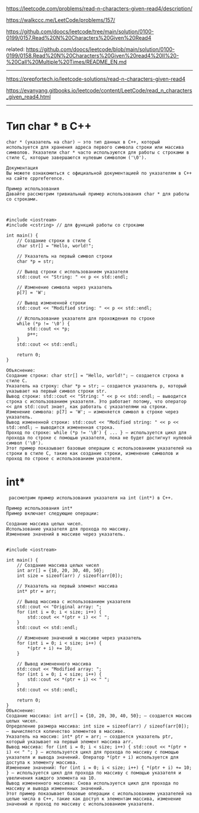https://leetcode.com/problems/read-n-characters-given-read4/description/

https://walkccc.me/LeetCode/problems/157/

https://github.com/doocs/leetcode/tree/main/solution/0100-0199/0157.Read%20N%20Characters%20Given%20Read4

related: https://github.com/doocs/leetcode/blob/main/solution/0100-0199/0158.Read%20N%20Characters%20Given%20read4%20II%20-%20Call%20Multiple%20Times/README_EN.md  

___

https://prepfortech.io/leetcode-solutions/read-n-characters-given-read4  

https://evanyang.gitbooks.io/leetcode/content/LeetCode/read_n_characters_given_read4.html

___

# Тип char * в C++

    char * (указатель на char) — это тип данных в C++, который используется для хранения адреса первого символа строки или массива символов. Указатели char * часто используются для работы с строками в стиле C, которые завершаются нулевым символом ('\0').
    
    Документация
    Вы можете ознакомиться с официальной документацией по указателям в C++ на сайте cppreference.
    
    Пример использования
    Давайте рассмотрим тривиальный пример использования char * для работы со строками.
    
    
    
    #include <iostream>
    #include <cstring> // для функций работы со строками
    
    int main() {
        // Создание строки в стиле C
        char str[] = "Hello, world!";
        
        // Указатель на первый символ строки
        char *p = str;
        
        // Вывод строки с использованием указателя
        std::cout << "String: " << p << std::endl;
        
        // Изменение символа через указатель
        p[7] = 'W';
        
        // Вывод измененной строки
        std::cout << "Modified string: " << p << std::endl;
        
        // Использование указателя для прохождения по строке
        while (*p != '\0') {
            std::cout << *p;
            p++;
        }
        std::cout << std::endl;
        
        return 0;
    }
    
    Объяснение:
    Создание строки: char str[] = "Hello, world!"; — создается строка в стиле C.
    Указатель на строку: char *p = str; — создается указатель p, который указывает на первый символ строки str.
    Вывод строки: std::cout << "String: " << p << std::endl; — выводится строка с использованием указателя. Это работает потому, что оператор << для std::cout знает, как работать с указателями на строки.
    Изменение символа: p[7] = 'W'; — изменяется символ в строке через указатель.
    Вывод измененной строки: std::cout << "Modified string: " << p << std::endl; — выводится измененная строка.
    Проход по строке: while (*p != '\0') { ... } — используется цикл для прохода по строке с помощью указателя, пока не будет достигнут нулевой символ ('\0').
    Этот пример показывает базовые операции с использованием указателей на строки в стиле C, такие как создание строки, изменение символов и проход по строке с использованием указателя.

# int*

     рассмотрим пример использования указателя на int (int*) в C++.
    
    Пример использования int*
    Пример включает следующие операции:
    
    Создание массива целых чисел.
    Использование указателя для прохода по массиву.
    Изменение значений в массиве через указатель.
    
    
    #include <iostream>
    
    int main() {
        // Создание массива целых чисел
        int arr[] = {10, 20, 30, 40, 50};
        int size = sizeof(arr) / sizeof(arr[0]);
    
        // Указатель на первый элемент массива
        int* ptr = arr;
    
        // Вывод массива с использованием указателя
        std::cout << "Original array: ";
        for (int i = 0; i < size; i++) {
            std::cout << *(ptr + i) << " ";
        }
        std::cout << std::endl;
    
        // Изменение значений в массиве через указатель
        for (int i = 0; i < size; i++) {
            *(ptr + i) += 10;
        }
    
        // Вывод измененного массива
        std::cout << "Modified array: ";
        for (int i = 0; i < size; i++) {
            std::cout << *(ptr + i) << " ";
        }
        std::cout << std::endl;
    
        return 0;
    }
    Объяснение:
    Создание массива: int arr[] = {10, 20, 30, 40, 50}; — создается массив целых чисел.
    Определение размера массива: int size = sizeof(arr) / sizeof(arr[0]); — вычисляется количество элементов в массиве.
    Указатель на массив: int* ptr = arr; — создается указатель ptr, который указывает на первый элемент массива arr.
    Вывод массива: for (int i = 0; i < size; i++) { std::cout << *(ptr + i) << " "; } — используется цикл для прохода по массиву с помощью указателя и вывода значений. Оператор *(ptr + i) используется для доступа к элементу массива.
    Изменение значений: for (int i = 0; i < size; i++) { *(ptr + i) += 10; } — используется цикл для прохода по массиву с помощью указателя и увеличения каждого элемента на 10.
    Вывод измененного массива: Снова используется цикл для прохода по массиву и вывода измененных значений.
    Этот пример показывает базовые операции с использованием указателей на целые числа в C++, такие как доступ к элементам массива, изменение значений и проход по массиву с использованием указателя.
